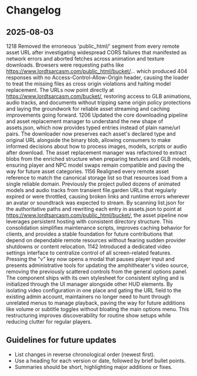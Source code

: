 # Changelog

## 2025-08-03

1218 Removed the erroneous 'public_html/' segment from every remote asset URL after investigating widespread CORS failures that manifested as network errors and aborted fetches across animation and texture downloads. Browsers were requesting paths like https://www.lordtsarcasm.com/public_html/bucket/... which produced 404 responses with no Access-Control-Allow-Origin header, causing the loader to treat the missing files as cross origin violations and halting model replacement. The URLs now point directly at https://www.lordtsarcasm.com/bucket/, restoring access to GLB animations, audio tracks, and documents without tripping same origin policy protections and laying the groundwork for reliable asset streaming and caching improvements going forward.
1206 Updated the core downloading pipeline and asset replacement manager to understand the new shape of assets.json, which now provides typed entries instead of plain name/url pairs. The downloader now preserves each asset's declared type and original URL alongside the binary blob, allowing consumers to make informed decisions about how to process images, models, scripts or audio after download. The asset replacement manager was refactored to extract blobs from the enriched structure when preparing textures and GLB models, ensuring player and NPC model swaps remain compatible and paving the way for future asset categories.
1156 Realigned every remote asset reference to match the canonical storage list so that resources load from a single reliable domain. Previously the project pulled dozens of animated models and audio tracks from transient file.garden URLs that regularly expired or were throttled, causing broken links and runtime errors wherever an avatar or soundtrack was expected to stream. By scanning list.json for the authoritative paths and rewriting each entry in assets.json to point at https://www.lordtsarcasm.com/public_html/bucket/, the asset pipeline now leverages persistent hosting with consistent directory structure. This consolidation simplifies maintenance scripts, improves caching behavior for clients, and provides a stable foundation for future contributions that depend on dependable remote resources without fearing sudden provider shutdowns or content relocation.
1142 Introduced a dedicated video settings interface to centralize control of all screen-related features. Pressing the "v" key now opens a modal that pauses player input and presents administrative tools for updating the amphitheater's video source, removing the previously scattered controls from the general options panel. The component ships with its own stylesheet for consistent styling and is initialized through the UI manager alongside other HUD elements. By isolating video configuration in one place and gating the URL field to the existing admin account, maintainers no longer need to hunt through unrelated menus to manage playback, paving the way for future additions like volume or subtitle toggles without bloating the main options menu. This restructuring improves discoverability for routine show setups while reducing clutter for regular players.

## Guidelines for future updates
- List changes in reverse chronological order (newest first).
- Use a heading for each version or date, followed by brief bullet points.
- Summaries should be short, highlighting major additions or fixes.